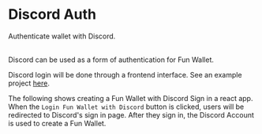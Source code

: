 # Discord Auth
<Text fontSize={20} soften fontWeight={600}>
  Authenticate wallet with Discord.
</Text>
<br></br>

Discord can be used as a form of authentication for Fun Wallet.

Discord login will be done through a frontend interface. See an example project [here](https://github.com/TheFunGroup/fun-wallet-examples/tree/main/auth/social-login/react/discord).

The following shows creating a Fun Wallet with Discord Sign in a react app. When the `Login Fun Wallet with Discord` button is clicked, users will be redirected to Discord's sign in page. After they sign in, the Discord Account is used to create a Fun Wallet.
